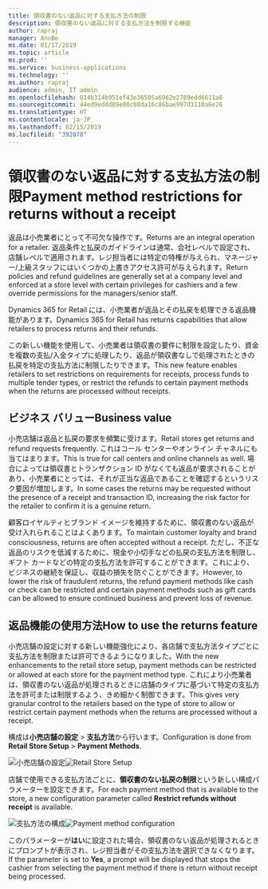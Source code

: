 ```yaml
---
title: 領収書のない返品に対する支払方法の制限
description: 領収書のない返品に対する支払方法を制限する機能
author: rapraj
manager: AnnBe
ms.date: 01/17/2019
ms.topic: article
ms.prod: ''
ms.service: business-applications
ms.technology: ''
ms.author: rapraj
audience: admin, IT admin
ms.openlocfilehash: 014b314b951ef43e36505a6962e2789edd6611a6
ms.sourcegitcommit: 44ed9eddd89e00c08da16c86bae997d3110a6e26
ms.translationtype: HT
ms.contentlocale: ja-JP
ms.lasthandoff: 02/15/2019
ms.locfileid: "392078"
---
```

# <a name="payment-method-restrictions-for-returns-without-a-receipt"></a><span data-ttu-id="c48fe-103">領収書のない返品に対する支払方法の制限</span><span class="sxs-lookup"><span data-stu-id="c48fe-103">Payment method restrictions for returns without a receipt</span></span>



<span data-ttu-id="c48fe-104">返品は小売業者にとって不可欠な操作です。</span><span class="sxs-lookup"><span data-stu-id="c48fe-104">Returns are an integral operation for a retailer.</span></span> <span data-ttu-id="c48fe-105">返品条件と払戻のガイドラインは通常、会社レベルで設定され、店舗レベルで適用されます。レジ担当者には特定の特権が与えられ、マネージャー/上級スタッフにはいくつかの上書きアクセス許可が与えられます。</span><span class="sxs-lookup"><span data-stu-id="c48fe-105">Return policies and refund guidelines are generally set at a company level and enforced at a store level with certain privileges for cashiers and a few override permissions for the managers/senior staff.</span></span> 

<span data-ttu-id="c48fe-106">Dynamics 365 for Retail には、小売業者が返品とその払戻を処理できる返品機能があります。</span><span class="sxs-lookup"><span data-stu-id="c48fe-106">Dynamics 365 for Retail has returns capabilities that allow retailers to process returns and their refunds.</span></span> 

<span data-ttu-id="c48fe-107">この新しい機能を使用して、小売業者は領収書の要件に制限を設定したり、資金を複数の支払/入金タイプに処理したり、返品が領収書なしで処理されたときの払戻を特定の支払方法に制限したりできます。</span><span class="sxs-lookup"><span data-stu-id="c48fe-107">This new feature enables retailers to set restrictions on requirements for receipts, process funds to multiple tender types, or restrict the refunds to certain payment methods when the returns are processed without receipts.</span></span> 

## <a name="business-value"></a><span data-ttu-id="c48fe-108">ビジネス バリュー</span><span class="sxs-lookup"><span data-stu-id="c48fe-108">Business value</span></span>
<span data-ttu-id="c48fe-109">小売店舗は返品と払戻の要求を頻繁に受けます。</span><span class="sxs-lookup"><span data-stu-id="c48fe-109">Retail stores get returns and refund requests frequently.</span></span> <span data-ttu-id="c48fe-110">これはコール センターやオンライン チャネルにも当てはまります。</span><span class="sxs-lookup"><span data-stu-id="c48fe-110">This is true for call centers and online channels as well.</span></span> <span data-ttu-id="c48fe-111">場合によっては領収書とトランザクション ID がなくても返品が要求されることがあり、小売業者にとっては、それが正当な返品であることを確認するというリスク要因が増加します。</span><span class="sxs-lookup"><span data-stu-id="c48fe-111">In some cases the returns may be requested without the presence of a receipt and transaction ID, increasing the risk factor for the retailer to confirm it is a genuine return.</span></span> 

<span data-ttu-id="c48fe-112">顧客ロイヤルティとブランド イメージを維持するために、領収書のない返品が受け入れられることはよくあります。</span><span class="sxs-lookup"><span data-stu-id="c48fe-112">To maintain customer loyalty and brand consciousness, returns are often accepted without a receipt.</span></span> <span data-ttu-id="c48fe-113">ただし、不正な返品のリスクを低減するために、現金や小切手などの払戻の支払方法を制限し、ギフト カードなどの特定の支払方法を許可することができます。これにより、ビジネスの継続を保証し、収益の損失を防ぐことができます。</span><span class="sxs-lookup"><span data-stu-id="c48fe-113">However, to lower the risk of fraudulent returns, the refund payment methods like cash or check can be restricted and certain payment methods such as gift cards can be allowed to ensure continued business and prevent loss of revenue.</span></span> 

## <a name="how-to-use-the-returns-feature"></a><span data-ttu-id="c48fe-114">返品機能の使用方法</span><span class="sxs-lookup"><span data-stu-id="c48fe-114">How to use the returns feature</span></span>
<span data-ttu-id="c48fe-115">小売店舗の設定に対する新しい機能強化により、各店舗で支払方法タイプごとに支払方法を制限または許可できるようになりました。</span><span class="sxs-lookup"><span data-stu-id="c48fe-115">With the new enhancements to the retail store setup, payment methods can be restricted or allowed at each store for the payment method type.</span></span> <span data-ttu-id="c48fe-116">これにより小売業者は、領収書のない返品が処理されるときに店舗のタイプに基づいて特定の支払方法を許可または制限するよう、きめ細かく制御できます。</span><span class="sxs-lookup"><span data-stu-id="c48fe-116">This gives very granular control to the retailers based on the type of store to allow or restrict certain payment methods when the returns are processed without a receipt.</span></span> 

<span data-ttu-id="c48fe-117">構成は**小売店舗の設定** \> **支払方法**から行います。</span><span class="sxs-lookup"><span data-stu-id="c48fe-117">Configuration is done from **Retail Store Setup** \> **Payment Methods**.</span></span>

<span data-ttu-id="c48fe-118">![小売店舗の設定](../../media/NoReceiptReturns1.png "小売店舗の設定")</span><span class="sxs-lookup"><span data-stu-id="c48fe-118">![Retail Store Setup](../../media/NoReceiptReturns1.png "Retail Store Setup")</span></span> 

<span data-ttu-id="c48fe-119">店舗で使用できる支払方法ごとに、**領収書のない払戻の制限**という新しい構成パラメーターを設定できます。</span><span class="sxs-lookup"><span data-stu-id="c48fe-119">For each payment method that is available to the store, a new configuration parameter called **Restrict refunds without receipt** is available.</span></span> 

<span data-ttu-id="c48fe-120">![支払方法の構成](../../media/NoReceiptReturns2.png  "支払方法の構成")</span><span class="sxs-lookup"><span data-stu-id="c48fe-120">![Payment method configuration](../../media/NoReceiptReturns2.png  "Payment method configuration")</span></span> 

<span data-ttu-id="c48fe-121">このパラメーターが**はい**に設定された場合、領収書のない返品が処理されるときにプロンプトが表示され、レジ担当者がその支払方法を選択できなくなります。</span><span class="sxs-lookup"><span data-stu-id="c48fe-121">If the parameter is set to **Yes**, a prompt will be displayed that stops the cashier from selecting the payment method if there is return without receipt being processed.</span></span> 
